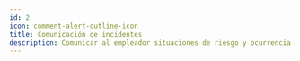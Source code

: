 ```yaml
---
id: 2
icon: comment-alert-outline-icon
title: Comunicación de incidentes
description: Comunicar al empleador situaciones de riesgo y ocurrencia de incidentes y accidentes.
---
```

